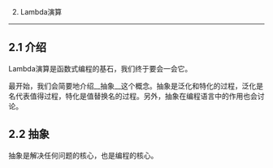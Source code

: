 2. Lambda演算
---

## 2.1 介绍
Lambda演算是函数式编程的基石，我们终于要会一会它。

最开始，我们会简要地介绍__抽象__这个概念。抽象是泛化和特化的过程，泛化是名代表值得过程，特化是值替换名的过程。另外，抽象在编程语言中的作用也会讨论。


## 2.2 抽象
抽象是解决任何问题的核心，也是编程的核心。
